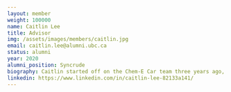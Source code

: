 ```yaml
---
layout: member
weight: 100000
name: Caitlin Lee
title: Advisor
img: /assets/images/members/caitlin.jpg
email: caitlin.lee@alumni.ubc.ca
status: alumni
year: 2020
alumni_position: Syncrude
biography: Caitlin started off on the Chem-E Car team three years ago, while giving advice to our Envision family when needed. Not only is she capable of whipping up 3D parts using SolidWorks in 2 seconds or styling a chassis in 3, she can also dance her way into the American Ballet Theatre (her friends swear she can).
linkedin: https://www.linkedin.com/in/caitlin-lee-82133a141/
---
```

